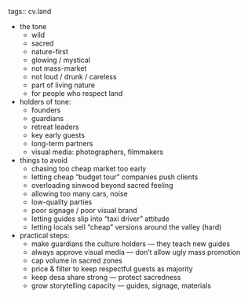 tags:: cv.land

- the tone
	- wild
	- sacred
	- nature-first
	- glowing / mystical
	- not mass-market
	- not loud / drunk / careless
	- part of living nature
	- for people who respect land
- holders of tone:
	- founders
	- guardians
	- retreat leaders
	- key early guests
	- long-term partners
	- visual media: photographers, filmmakers
- things to avoid
	- chasing too cheap market too early
	- letting cheap “budget tour” companies push clients
	- overloading sinwood beyond sacred feeling
	- allowing too many cars, noise
	- low-quality parties
	- poor signage / poor visual brand
	- letting guides slip into “taxi driver” attitude
	- letting locals sell “cheap” versions around the valley (hard)
- practical steps:
	- make guardians the culture holders — they teach new guides
	- always approve visual media — don’t allow ugly mass promotion
	- cap volume in sacred zones
	- price & filter to keep respectful guests as majority
	- keep desa share strong — protect sacredness
	- grow storytelling capacity — guides, signage, materials